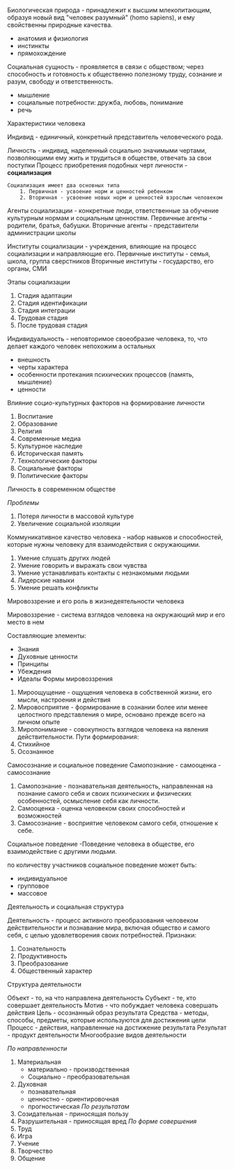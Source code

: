 
Биологическая природа - принадлежит к высшим млекопитающим, образуя новый вид "человек разумный" (homo sapiens), и ему свойственны природные качества.

- анатомия и физиология
- инстинкты
- прямохождение

Социальная сущность - проявляется в связи с обществом; через способность и готовность к общественно полезному труду, сознание и разум, свободу и ответственность.

- мышление
- социальные потребности: дружба, любовь, понимание
- речь

Характеристики человека

Индивид - единичный, конкретный представитель человеческого рода.


Личность - индивид, наделенный социально значимыми чертами, позволяющими ему жить и трудиться в обществе, отвечать за свои поступки
Процесс приобретения подобных черт личности - **социализация**

	Социализация имеет два основных типа
		1. Первичная - усвоение норм и ценностей ребенком
		2. Вторичная - усвоение новых норм и ценностей взрослым человеком

Агенты социализации - конкретные люди, ответственные за обучение культурным нормам и социальным ценностям.
	Первичные агенты - родители, братья, бабушки.
	Вторичные агенты - представители администрации школы

Институты социализации - учреждения, влияющие на процесс социализации и направляющие его.
	Первичные институты - семья, школа, группа сверстников
	Вторичные институты - государство, его органы, СМИ

Этапы социализации

1. Стадия адаптации
2. Стадия идентификации
3. Стадия интеграции
4. Трудовая стадия
5. После трудовая стадия


Индивидуальность - неповторимое своеобразие человека, то, что делает каждого человек непохожим а остальных

- внешность
- черты характера
- особенности протекания психических процессов (память, мышление)
- ценности



Влияние социо-культурных факторов на формирование личности

1. Воспитание
2. Образование
3. Религия
4. Современные медиа
5. Культурное наследие
6. Историческая память
7. Технологические факторы
8. Социальные факторы
9. Политические факторы

Личность в современном обществе

*Проблемы*
1. Потеря личности в массовой культуре
2. Увеличение социальной изоляции

Коммуникативное качество человека - набор навыков и способностей, которые нужны человеку для взаимодействия с окружающими.

1. Умение слушать других людей
2. Умение говорить и выражать свои чувства
3. Умение устанавливать контакты с незнакомыми людьми
4. Лидерские навыки
5. Умение решать конфликты

Мировоззрение и его роль в жизнедеятельности человека

Мировоззрение - система взглядов человека на окружающий мир и его место в нем

Составляющие элементы:
- Знания
- Духовные ценности
- Принципы
- Убеждения
- Идеалы
Формы мировоззрения
1. Мироощущение - ощущения человека в собственной жизни, его мысли, настроения и действия
2. Мировосприятие - формирование в сознании более или менее целостного представления о мире, основано прежде всего на личном опыте
3. Миропонимание - совокупность взглядов человека на явления действительности. 
Пути формирования:
1. Стихийное
2. Осознанное


Самосознание и социальное поведение
	Самопознание - самооценка - самосознание

1. Самопознание - познавательная деятельность, направленная на познание самого себя и своих психических и физических особенностей, осмысление себя как личности.
2. Самооценка - оценка человеком своих способностей и возможностей
3. Самосознание - восприятие человеком самого себя, отношение к себе.

Социальное поведение
-Поведение человека в обществе, его взаимодействие с другими людьми.

по количеству участников социальное поведение может быть:
- индивидуальное 
- групповое
- массовое

Деятельность и социальная структура

Деятельность - процесс активного преобразования человеком действительности и познавание мира, включая общество и самого себя, с целью удовлетворения своих потребностей.
Признаки:
1. Сознательность
2. Продуктивность
3. Преобразование
4. Общественный характер

Структура деятельности

Объект - то, на что направлена деятельность
Субъект - те, кто совершает деятельность
Мотив - что побуждает человека совершать действия
Цель - осознанный образ результата
Средства - методы, способы, предметы, которые используются для достижения цели
Процесс - действия, направленные на достижение результата
Результат - продукт деятельности
Многообразие видов деятельности

*По направленности*
1. Материальная
	 - материально - производственная
	 - Социально - преобразовательная
 1. Духовная
	 - познавательная
	 -  ценностно - ориентировочная
	 - прогностическая
*По результатам*
1. Созидательная - приносящая пользу
2. Разрушительная - приносящая вред
*По форме совершения*
1. Труд
2. Игра
3. Учение
4. Творчество
5. Общение


